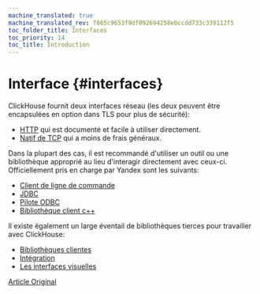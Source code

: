 ```yaml
---
machine_translated: true
machine_translated_rev: f865c9653f9df092694258e0ccdd733c339112f5
toc_folder_title: Interfaces
toc_priority: 14
toc_title: Introduction
---
```


# Interface {#interfaces}

ClickHouse fournit deux interfaces réseau (les deux peuvent être encapsulées en option dans TLS pour plus de sécurité):

-   [HTTP](http.md) qui est documenté et facile à utiliser directement.
-   [Natif de TCP](tcp.md) qui a moins de frais généraux.

Dans la plupart des cas, il est recommandé d'utiliser un outil ou une bibliothèque approprié au lieu d'interagir directement avec ceux-ci. Officiellement pris en charge par Yandex sont les suivants:

-   [Client de ligne de commande](cli.md)
-   [JDBC](jdbc.md)
-   [Pilote ODBC](odbc.md)
-   [Bibliothèque client c++ ](cpp.md)

Il existe également un large éventail de bibliothèques tierces pour travailler avec ClickHouse:

-   [Bibliothèques clientes](third-party/client_libraries.md)
-   [Intégration](third-party/integrations.md)
-   [Les interfaces visuelles](third-party/gui.md)

[Article Original](https://clickhouse.tech/docs/en/interfaces/) <!--hide-->

